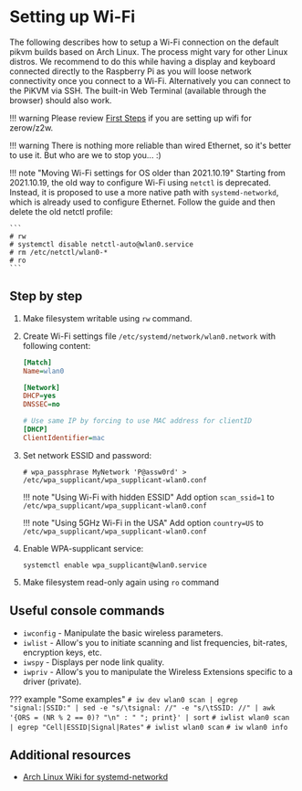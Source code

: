 # Setting up Wi-Fi

The following describes how to setup a Wi-Fi connection on the default pikvm builds based on Arch Linux.
The process might vary for other Linux distros. We recommend to do this while having a display and keyboard
connected directly to the Raspberry Pi as you will loose network connectivity once you connect to a Wi-Fi.
Alternatively you can connect to the PiKVM via SSH. The built-in Web Terminal (available through the browser) should also work.

!!! warning
    Please review [First Steps](first_steps.md) if you are setting up wifi for zerow/z2w.

!!! warning
    There is nothing more reliable than wired Ethernet, so it's better to use it. But who are we to stop you... :)

!!! note "Moving Wi-Fi settings for OS older than 2021.10.19"
    Starting from 2021.10.19, the old way to configure Wi-Fi using `netctl` is deprecated.
    Instead, it is proposed to use a more native path with `systemd-networkd`, which is already used to configure Ethernet.
    Follow the guide and then delete the old netctl profile:

    ```
    # rw
    # systemctl disable netctl-auto@wlan0.service
    # rm /etc/netctl/wlan0-*
    # ro
    ```


## Step by step

1. Make filesystem writable using `rw` command.

2. Create Wi-Fi settings file `/etc/systemd/network/wlan0.network` with following content:

    ```ini
    [Match]
    Name=wlan0

    [Network]
    DHCP=yes
    DNSSEC=no

    # Use same IP by forcing to use MAC address for clientID
    [DHCP]
    ClientIdentifier=mac
    ```

3. Set network ESSID and password:

    ```
    # wpa_passphrase MyNetwork 'P@assw0rd' > /etc/wpa_supplicant/wpa_supplicant-wlan0.conf
    ```
    
    !!! note "Using Wi-Fi with hidden ESSID"
        Add option `scan_ssid=1` to `/etc/wpa_supplicant/wpa_supplicant-wlan0.conf`

    !!! note "Using 5GHz Wi-Fi in the USA"
        Add option `country=US` to `/etc/wpa_supplicant/wpa_supplicant-wlan0.conf`


4. Enable WPA-supplicant service:
   ```
   systemctl enable wpa_supplicant@wlan0.service
   ```

5. Make filesystem read-only again using `ro` command


## Useful console commands

* `iwconfig` - Manipulate the basic wireless parameters.
* `iwlist` - Allow's you to initiate scanning and list frequencies, bit-rates, encryption keys, etc.
* `iwspy` - Displays per node link quality.
* `iwpriv` - Allow's you to manipulate the Wireless Extensions specific to a driver (private).

??? example "Some examples"
    ```
    # iw dev wlan0 scan | egrep "signal:|SSID:" | sed -e "s/\tsignal: //" -e "s/\tSSID: //" | awk '{ORS = (NR % 2 == 0)? "\n" : " "; print}' | sort
    ```
    ```
    # iwlist wlan0 scan | egrep "Cell|ESSID|Signal|Rates"
    ```
    ```
    # iwlist wlan0 scan
    ```
    ```
    # iw wlan0 info
    ```


## Additional resources

* [Arch Linux Wiki for systemd-networkd](https://wiki.archlinux.org/title/systemd-networkd)
